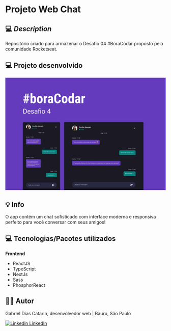 # Projeto Web Chat

## 💻 _Description_

Repositório criado para armazenar o Desafio 04 #BoraCodar proposto pela comunidade Rocketseat.

## 💻  Projeto desenvolvido

<img src="./.github/Capa.png" />

## 💡  Info


O app contém um chat sofisticado com interface moderna e responsiva perfeito para você conversar com seus amigos!

## 💻 Tecnologias/Pacotes utilizados

**Frontend**
- ReactJS
- TypeScript
- NextJs
- Sass
- PhosphorReact


## 👨‍💻 Autor


Gabriel Dias Catarin, desenvolvedor web | Bauru, São Paulo

[![Linkedin](https://i.stack.imgur.com/gVE0j.png) LinkedIn](https://www.linkedin.com/in/gabriel-dias-260857207/)
&nbsp;
